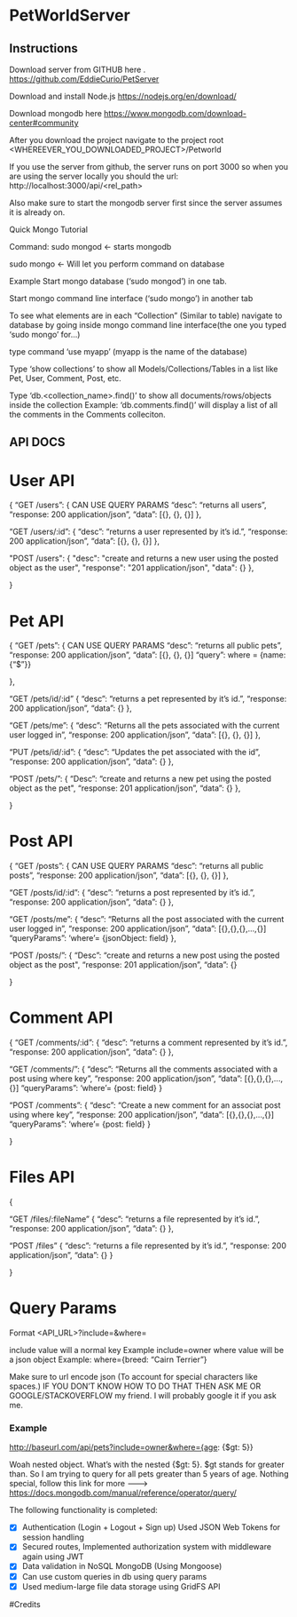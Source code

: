 # PetWorldServer

## Instructions

Download server from GITHUB here .
https://github.com/EddieCurio/PetServer

Download and install Node.js
https://nodejs.org/en/download/

Download mongodb here
https://www.mongodb.com/download-center#community



After you download the project navigate to the project root  <WHEREEVER_YOU_DOWNLOADED_PROJECT>/Petworld


If you use the server from github, the server runs on port 3000 so when you are using the server locally you should the url: http://localhost:3000/api/<rel_path>

Also make sure to start the mongodb server first since the server assumes it is already on.

Quick Mongo Tutorial

Command: sudo mongod <- starts mongodb

 sudo mongo <- Will let you perform command on database


Example
Start mongo database (‘sudo mongod’)
in one tab.

Start mongo command line interface (‘sudo mongo’) in another tab

To see what elements are in each “Collection” (Similar to table)
navigate to database by going inside mongo command line interface(the one you typed ‘sudo mongo’ for...)

type command ‘use myapp’ (myapp is the name of the database)

Type ‘show collections’ to show all Models/Collections/Tables in a list like Pet, User, Comment, Post, etc.

Type ‘db.<collection_name>.find()’ to show all documents/rows/objects inside the collection
Example: ‘db.comments.find()’ will display a list of all the comments in the Comments colleciton.


## API DOCS



# User API


{
	“GET /users”: {
     CAN USE QUERY PARAMS
	  “desc”: “returns all users”,
	  “response: 200 application/json”,
         “data”: [{}, {}, {}]
},

“GET /users/:id”: {
	  “desc”: “returns a user represented by it’s id.”,
	  “response: 200 application/json”,
         “data”: [{}, {}, {}]
},

"POST /users": {
    "desc": "create and returns a new user using the posted object as the user",
    "response": "201 application/json",
    "data": {}
  },




}





# Pet API
{
	“GET /pets”: {
        CAN USE QUERY PARAMS
	  “desc”: “returns all public  pets”,
	  “response: 200 application/json”,
         “data”: [{}, {}, {}]
	   “query”: where = {name: {“$”}}

},

“GET /pets/id/:id” {
	  “desc”: “returns a pet represented by it’s id.”,
	  “response: 200 application/json”,
         “data”: {}
},

“GET /pets/me”: {
	  “desc”: “Returns all the pets associated with the current user logged in”,
	  “response: 200 application/json”,
         “data”: [{}, {}, {}]
},

“PUT /pets/id/:id”: {
	  “desc”: “Updates the pet associated with the id”,
	  “response: 200 application/json”,
         “data”: {}
},

“POST /pets/”: {
	  “Desc”: “create and returns a new pet using the posted object as the pet",
	  “response: 201 application/json”,
         “data”: {}
},



}
# Post API
{
	“GET /posts”: {
       CAN USE QUERY PARAMS
	  “desc”: “returns all public posts”,
	  “response: 200 application/json”,
         “data”: [{}, {}, {}]
},

“GET /posts/id/:id”: {
	  “desc”: “returns a post represented by it’s id.”,
	  “response: 200 application/json”,
         “data”: {}
},

“GET /posts/me”: {
	  “desc”: “Returns all the post associated with the current user logged in”,
	  “response: 200 application/json”,
         “data”: [{},{},{},...,{}]
	   “queryParams”: ‘where’= {jsonObject: field}
},

“POST /posts/”: {
	  “Desc”: “create and returns a new post using the posted object as the post",
	  “response: 201 application/json”,
         “data”: {}





}











# Comment API
{
“GET /comments/:id”: {
	  “desc”: “returns a comment represented by it’s id.”,
	  “response: 200 application/json”,
         “data”: {}
},

“GET /comments/”: {
	  “desc”: “Returns all the comments associated with a post using where key”,
	  “response: 200 application/json”,
         “data”: [{},{},{},...,{}]
	   “queryParams”: ‘where’= {post: field}
}

“POST /comments”: {
	  “desc”: “Create a new comment for an associat post using where key”,
	  “response: 200 application/json”,
         “data”: [{},{},{},...,{}]
	   “queryParams”: ‘where’= {post: field}
}



}



# Files API
{


“GET /files/:fileName” {
	  “desc”: “returns a file represented by it’s id.”,
	  “response: 200 application/json”,
         “data”: {}
},

“POST /files” {
	  “desc”: “returns a file represented by it’s id.”,
	  “response: 200 application/json”,
         “data”: {}
}





}




# Query Params
Format <API_URL>?include=<member field trying to populate depending on api>&where=<member field meets constraint>

 include value will a normal key
Example include=owner
where value will be a json object
Example: where={breed: “Cairn Terrier”}

Make sure to url encode json (To account for special characters like spaces.)
IF YOU DON’T KNOW HOW TO DO THAT THEN ASK ME OR GOOGLE/STACKOVERFLOW my friend. I will probably google it if you ask me.

### Example

http://baseurl.com/api/pets?include=owner&where={age: {$gt: 5}}


Woah nested object. What’s with the nested  {$gt: 5}. $gt stands for greater than. So I am trying to query for all pets greater than 5 years of age. Nothing special, follow this link for more ---> https://docs.mongodb.com/manual/reference/operator/query/



The following functionality is completed:

- [x] Authentication (Login + Logout + Sign up) 
  Used JSON Web Tokens for session handling
- [x] Secured routes, Implemented authorization system with middleware again using JWT
- [x] Data validation in NoSQL MongoDB (Using Mongoose)
- [x] Can use custom queries in db using query params
- [x] Used medium-large file data storage using GridFS API

#Credits

